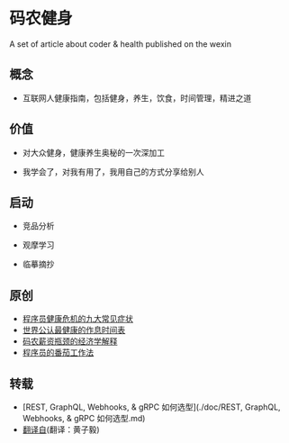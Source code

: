# 码农健身
A set of article about coder &amp; health published on the wexin

## 概念

- 互联网人健康指南，包括健身，养生，饮食，时间管理，精进之道

## 价值

- 对大众健身，健康养生奥秘的一次深加工

- 我学会了，对我有用了，我用自己的方式分享给别人

## 启动

- 竞品分析

- 观摩学习

- 临摹摘抄

## 原创

- [程序员健康危机的九大常见症状](./doc/程序员健康危机的九大常见症状.md)
- [世界公认最健康的作息时间表](./doc/世界公认最健康的作息时间表.md)
- [码农薪资瓶颈的经济学解释](./doc/码农薪资瓶颈的经济学解释.md)
- [程序员的番茄工作法](./doc/程序员的番茄工作法.md)

## 转载

- [REST, GraphQL, Webhooks, & gRPC 如何选型](./doc/REST, GraphQL, Webhooks, & gRPC 如何选型.md)
- [翻译自](https://github.com/epicmaxco/epic-spinners?ref=producthunt)(翻译：黄子毅)


